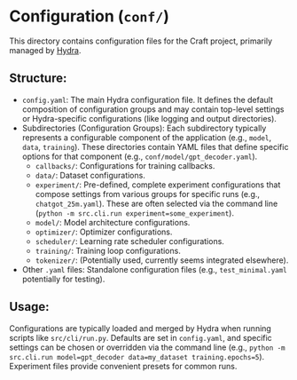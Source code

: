 # Configuration (`conf/`)

This directory contains configuration files for the Craft project, primarily managed by [Hydra](https://hydra.cc/).

## Structure:

*   `config.yaml`: The main Hydra configuration file. It defines the default composition of configuration groups and may contain top-level settings or Hydra-specific configurations (like logging and output directories).
*   Subdirectories (Configuration Groups): Each subdirectory typically represents a configurable component of the application (e.g., `model`, `data`, `training`). These directories contain YAML files that define specific options for that component (e.g., `conf/model/gpt_decoder.yaml`).
    *   `callbacks/`: Configurations for training callbacks.
    *   `data/`: Dataset configurations.
    *   `experiment/`: Pre-defined, complete experiment configurations that compose settings from various groups for specific runs (e.g., `chatgot_25m.yaml`). These are often selected via the command line (`python -m src.cli.run experiment=some_experiment`).
    *   `model/`: Model architecture configurations.
    *   `optimizer/`: Optimizer configurations.
    *   `scheduler/`: Learning rate scheduler configurations.
    *   `training/`: Training loop configurations.
    *   `tokenizer/`: (Potentially used, currently seems integrated elsewhere).
*   Other `.yaml` files: Standalone configuration files (e.g., `test_minimal.yaml` potentially for testing).

## Usage:

Configurations are typically loaded and merged by Hydra when running scripts like `src/cli/run.py`. Defaults are set in `config.yaml`, and specific settings can be chosen or overridden via the command line (e.g., `python -m src.cli.run model=gpt_decoder data=my_dataset training.epochs=5`). Experiment files provide convenient presets for common runs. 